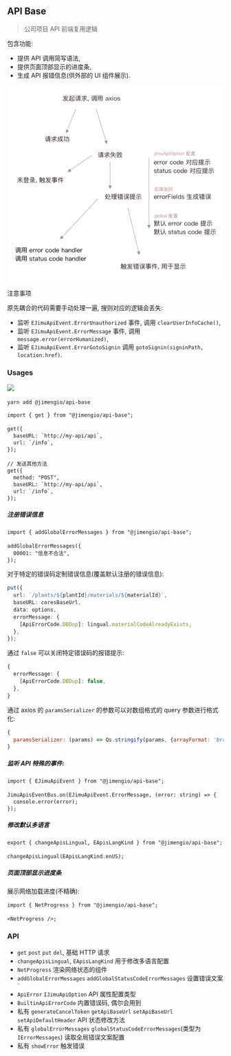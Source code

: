 ## API Base

> 公司项目 API 前端复用逻辑

包含功能:

- 提供 API 调用简写语法,
- 提供页面顶部显示的进度条,
- 生成 API 报错信息(供外部的 UI 组件展示).

![](./diagram/api-base-flow.png)

注意事项

原先耦合的代码需要手动处理一遍, 搜则对应的逻辑会丢失:

- 监听 `EJimuApiEvent.ErrorUnauthorized` 事件, 调用 `clearUserInfoCache()`,
- 监听 `EJimuApiEvent.ErrorMessage` 事件, 调用 `message.error(errorHumanized)`,
- 监听 `EJimuApiEvent.ErrorGotoSignin` 调用 `gotoSignin(signinPath, location.href)`.

### Usages

![](https://img.shields.io/npm/v/@jimengio/api-base.svg?style=flat-square)

```bash
yarn add @jimengio/api-base
```

```tsx
import { get } from "@jimengio/api-base";

get({
  baseURL: `http://my-api/api`,
  url: `/info`,
});

// 发送其他方法
get({
  method: "POST",
  baseURL: `http://my-api/api`,
  url: `/info`,
});
```

##### 注册错误信息

```tsx
import { addGlobalErrorMessages } from "@jimengio/api-base";

addGlobalErrorMessages({
  00001: "信息不合法",
});
```

对于特定的错误码定制错误信息(覆盖默认注册的错误信息):

```ts
put({
  url: `/plants/${plantId}/materials/${materialId}`,
  baseURL: coresBaseUrl,
  data: options,
  errorMessage: {
    [ApiErrorCode.DBDup]: lingual.materialCodeAlreadyExists,
  },
});
```

通过 `false` 可以关闭特定错误码的报错提示:

```ts
{
  errorMessage: {
    [ApiErrorCode.DBDup]: false,
  },
}
```

通过 axios 的 `paramsSerializer` 的参数可以对数组格式的 query 参数进行格式化:

```js
{
  paramsSerializer: (params) => Qs.stringify(params, {arrayFormat: 'brackets'}),
}
```

##### 监听 API 特殊的事件:

```tsx
import { EJimuApiEvent } from "@jimengio/api-base";

JimuApisEventBus.on(EJimuApiEvent.ErrorMessage, (error: string) => {
  console.error(error);
});
```

##### 修改默认多语言

```tsx
export { changeApisLingual, EApisLangKind } from "@jimengio/api-base";

changeApisLingual(EApisLangKind.enUS);
```

##### 页面顶部显示进度条

展示网络加载进度(不精确):

```tsx
import { NetProgress } from "@jimengio/api-base";

<NetProgress />;
```

### API

- `get` `post` `put` `del`, 基础 HTTP 请求
- `changeApisLingual`, `EApisLangKind` 用于修改多语言配置
- `NetProgress` 渲染网络状态的组件
- `addGlobalErrorMessages` `addGlobalStatusCodeErrorMessages` 设置错误文案`
- `ApiError` `IJimuApiOption` API 属性配置类型
- `BuiltinApiErrorCode` 内置错误码, 偶尔会用到
- 私有 `generateCancelToken` `getApiBaseUrl` `setApiBaseUrl` `setApiDefaultHeader` API 状态修改方法
- 私有 `globalErrorMessages` `globalStatusCodeErrorMessages`(类型为 `IErrorMessages`) 读取全局错误文案配置
- 私有 `showError` 触发错误
